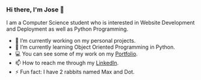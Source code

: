 ### Hi there, I'm Jose 👋

<!--![Banner](https://github.com/JoseOr1j/JoseOr1j/blob/master/Github-Banner.png)-->

I am a Computer Science student who is interested in Website Development and Deployment as well as Python Programming.

- 🔭 I’m currently working on my personal projects.
- 🌱 I’m currently learning Object Oriented Programming in Python.
- 💻 You can see some of my work on my [Portfolio](joseor1j.github.io/Portfolio/).
- 📫 How to reach me through my [LinkedIn](linkedin.com/in/jose-orozco-3134a4191/).
- ⚡ Fun fact: I have 2 rabbits named Max and Dot. 

<!-- - 👯 I’m looking to collaborate on ...
- 🤔 I’m looking for help with ... -->
<!--
**JoseOr1j/JoseOr1j** is a ✨ _special_ ✨ repository because its `README.md` (this file) appears on your GitHub profile.
